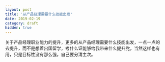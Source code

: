 ```yaml
---
layout: post
title: '从产品经理需要什么技能出发'
date: 2019-02-19
category: draft
hidden: true
---
```


关于产品经理职业能力的提升，更多的从产品经理需要什么技能出发，一点一点的去提升，而不是想着出国留学，考什么证能够给我带来什么提升党。当然这样也有用，只是目标性没有那么强，自己要分清主次。
